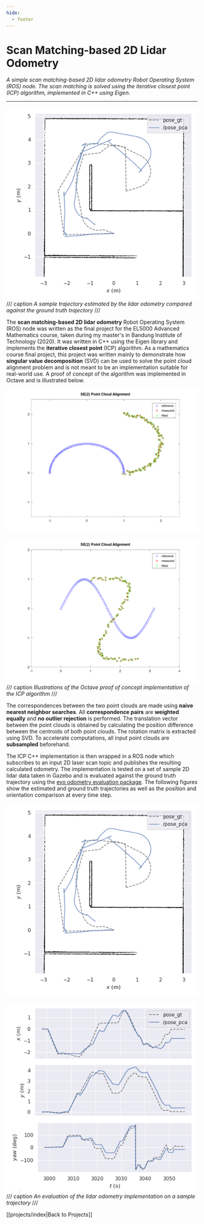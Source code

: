 ```yaml
---
hide:
  - footer
---
```


# Scan Matching-based 2D Lidar Odometry

*A simple scan matching-based 2D lidar odometry Robot Operating System (ROS) node. The scan matching is solved using the iterative closest point (ICP) algorithm, implemented in C++ using Eigen.*

---

![](../resources/projects/scan_matching/evo_traj.png)
/// caption
*A sample trajectory estimated by the lidar odometry compared against the ground truth trajectory*
///

The **scan matching-based 2D lidar odometry** Robot Operating System (ROS) node was written as the final project for the EL5000 Advanced Mathematics course, taken during my master's in Bandung Institute of Technology (2020). It was written in C++ using the Eigen library and implements the **iterative closest point** (ICP) algorithm. As a mathematics course final project, this project was written mainly to demonstrate how **singular value decomposition** (SVD) can be used to solve the point cloud alignment problem and is not meant to be an implementation suitable for real-world use. A proof of concept of the algorithm was implemented in Octave and is illustrated below.

![](../resources/projects/scan_matching/icp_animation.gif)

![](../resources/projects/scan_matching/icp_2_animation.gif)
/// caption
*Illustrations of the Octave proof of concept implementation of the ICP algorithm*
///

The correspondences between the two point clouds are made using **naive nearest neighbor searches**. All **correspondence pairs** are **weighted equally** and **no outlier rejection** is performed. The translation vector between the point clouds is obtained by calculating the position difference between the centroids of both point clouds. The rotation matrix is extracted using SVD. To accelerate computations, all input point clouds are **subsampled** beforehand.

The ICP C++ implementation is then wrapped in a ROS node which subscribes to an input 2D laser scan topic and publishes the resulting calculated odometry. The implementation is tested on a set of sample 2D lidar data taken in Gazebo and is evaluated against the ground truth trajectory using the [evo odometry evaluation package](https://github.com/MichaelGrupp/evo). The following figures show the estimated and ground truth trajectories as well as the position and orientation comparison at every time step.


![](../resources/projects/scan_matching/evo_traj.png)

![](../resources/projects/scan_matching/evo_pos_ort.png)
/// caption
*An evaluation of the lidar odometry implementation on a sample trajectory*
///

[[projects/index|Back to Projects]]